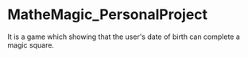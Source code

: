 # MatheMagic_PersonalProject

It is a game which showing that the user's date of birth can complete a magic square.
